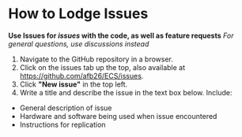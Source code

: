 # How to Lodge Issues

**Use Issues for *issues* with the code, as well as feature requests**
*For general questions, use discussions instead*

1. Navigate to the GitHub repository in a browser.
2. Click on the issues tab up the top, also available at https://github.com/afb26/ECS/issues.
3. Click **"New issue"** in the top left.
4. Write a title and describe the issue in the text box below. Include:
 * General description of issue
 * Hardware and software being used when issue encountered
 * Instructions for replication